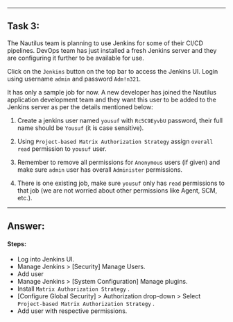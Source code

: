 
---

## Task 3:

The Nautilus team is planning to use Jenkins for some of their CI/CD pipelines. DevOps team has just installed a fresh Jenkins server and they are configuring it further to be available for use.  
  
Click on the `Jenkins` button on the top bar to access the Jenkins UI. Login using username `admin` and password `Adm!n321`.  
  
It has only a sample job for now. A new developer has joined the Nautilus application development team and they want this user to be added to the Jenkins server as per the details mentioned below:

1. Create a jenkins user named `yousuf` with `Rc5C9EyvbU` password, their full name should be `Yousuf` (it is case sensitive).  
  
2. Using `Project-based Matrix Authorization Strategy` assign `overall read` permission to `yousuf` user.  
  
3. Remember to remove all permissions for `Anonymous` users (if given) and make sure `admin` user has overall `Administer` permissions.  
  
4. There is one existing job, make sure `yousuf` only has `read` permissions to that job (we are not worried about other permissions like Agent, SCM, etc.).


---

## Answer:

#### Steps:
 -  Log into Jenkins UI.
 -  Manage Jenkins > [Security] Manage Users.
 -  Add user 
 -  Manage Jenkins > [System Configuration] Manage plugins.
 -  Install `Matrix Authorization Strategy` .
 - [Configure Global Security] > Authorization drop-down > Select `Project-based Matrix Authorization Strategy` .
 -  Add user with respective permissions.
